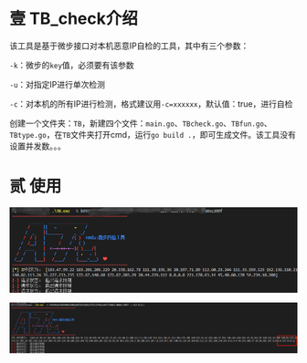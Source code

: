 # 壹 TB_check介绍
该工具是基于微步接口对本机恶意IP自检的工具，其中有三个参数：

`-k`：微步的`key`值，必须要有该参数

`-u`：对指定IP进行单次检测

`-c`：对本机的所有IP进行检测，格式建议用`-c=xxxxxx`，默认值：true，进行自检



创建一个文件夹：`TB`，新建四个文件：`main.go`、`TBcheck.go`、`TBfun.go`、`TBtype.go`，在`TB`文件夹打开cmd，运行`go build .`，即可生成文件。该工具没有设置并发数。。。

# 贰 使用

![image-20221202164208051](images/image-20221202164208051.png)

![image-20221202164246937](images/image-20221202164246937.png)
